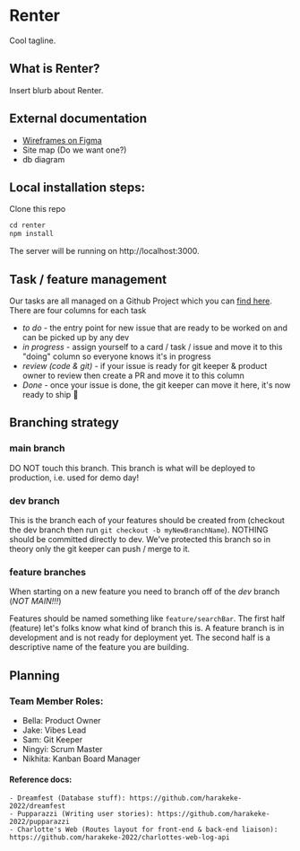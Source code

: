 # Renter

Cool tagline.

## What is Renter?
Insert blurb about Renter.

## External documentation
* [Wireframes on Figma](https://www.figma.com/file/0LX61Px2G18BhdYtXy3FSD/Renter?node-id=0%3A1) 
* Site map (Do we want one?)
* db diagram 

## Local installation steps:
Clone this repo

```js
cd renter
npm install
```
The server will be running on http://localhost:3000.

## Task / feature management
Our tasks are all managed on a Github Project which you can [find here](https://github.com/harakeke-2022/renter/projects/1). There are four columns for each task
- *to do* - the entry point for new issue that are ready to be worked on and can be picked up by any dev
- *in progress* - assign yourself to a card / task / issue and move it to this "doing" column so everyone knows it's in progress
- *review (code & git)* - if your issue is ready for git keeper & product owner to review then create a PR and move it to this column
- *Done* - once your issue is done, the git keeper can move it here, it's now ready to ship :rocket:

## Branching strategy

### main branch
DO NOT touch this branch. This branch is what will be deployed to production, i.e. used for demo day!

### dev branch
This is the branch each of your features should be created from (checkout the dev branch then run `git checkout -b myNewBranchName`). NOTHING should be committed directly to dev. We've protected this branch so in theory only the git keeper can push / merge to it.

### feature branches
When starting on a new feature you need to branch off of the _dev_ branch (*NOT MAIN!!!*)

Features should be named something like `feature/searchBar`.  The first half (feature) let's folks know what kind of branch this is. A feature branch is in development and is not ready for deployment yet.  The second half is a descriptive name of the feature you are building.

## Planning

### Team Member Roles:
- Bella: Product Owner
- Jake: Vibes Lead
- Sam: Git Keeper
- Ningyi: Scrum Master
- Nikhita: Kanban Board Manager


#### Reference docs: 
    - Dreamfest (Database stuff): https://github.com/harakeke-2022/dreamfest
    - Pupparazzi (Writing user stories): https://github.com/harakeke-2022/pupparazzi
    - Charlotte's Web (Routes layout for front-end & back-end liaison): https://github.com/harakeke-2022/charlottes-web-log-api







